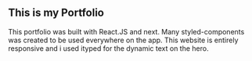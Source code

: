 ## This is my Portfolio

This portfolio was built with React.JS and next. Many styled-components was created to be used everywhere on the app. This website is entirely responsive and i used ityped for the dynamic text on the hero.


